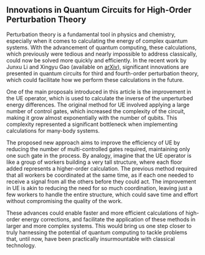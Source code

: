 
## Innovations in Quantum Circuits for High-Order Perturbation Theory

Perturbation theory is a fundamental tool in physics and chemistry, especially when it comes to calculating the energy of complex quantum systems. With the advancement of quantum computing, these calculations, which previously were tedious and nearly impossible to address classically, could now be solved more quickly and efficiently. In the recent work by Junxu Li and Xingyu Gao (available on [arXiv](https://arxiv.org/abs/2404.05162)), significant innovations are presented in quantum circuits for third and fourth-order perturbation theory, which could facilitate how we perform these calculations in the future.

One of the main proposals introduced in this article is the improvement in the UE operator, which is used to calculate the inverse of the unperturbed energy differences. The original method for UE involved applying a large number of control gates, which increased the complexity of the circuit, making it grow almost exponentially with the number of qubits. This complexity represented a significant bottleneck when implementing calculations for many-body systems.

The proposed new approach aims to improve the efficiency of UE by reducing the number of multi-controlled gates required, maintaining only one such gate in the process. By analogy, imagine that the UE operator is like a group of workers building a very tall structure, where each floor added represents a higher-order calculation. The previous method required that all workers be coordinated at the same time, as if each one needed to receive a signal from all the others before they could act. The improvement in UE is akin to reducing the need for so much coordination, leaving just a few workers to handle the entire structure, which could save time and effort without compromising the quality of the work.

These advances could enable faster and more efficient calculations of high-order energy corrections, and facilitate the application of these methods in larger and more complex systems. This would bring us one step closer to truly harnessing the potential of quantum computing to tackle problems that, until now, have been practically insurmountable with classical technology.
